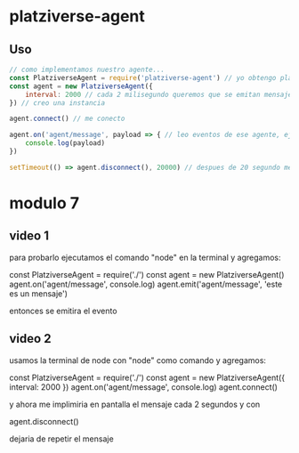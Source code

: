 
# platziverse-agent

## Uso

``` js
// como implementamos nuestro agente...
const PlatziverseAgent = require('platziverse-agent') // yo obtengo platziverse-agent
const agent = new PlatziverseAgent({
    interval: 2000 // cada 2 milisegundo queremos que se emitan mensajes
}) // creo una instancia

agent.connect() // me conecto

agent.on('agent/message', payload => { // leo eventos de ese agente, ejemplo si recibo un agent message
    console.log(payload)
})

setTimeout(() => agent.disconnect(), 20000) // despues de 20 segundo me desconecto

```

# modulo 7

## video 1
para probarlo ejecutamos el comando "node" en la terminal y agregamos:

const PlatziverseAgent = require('./')
const agent = new PlatziverseAgent()
agent.on('agent/message', console.log)
agent.emit('agent/message', 'este es un mensaje')

entonces se emitira el evento

## video 2
usamos la terminal de node con "node" como comando y agregamos:

const PlatziverseAgent = require('./')
const agent = new PlatziverseAgent({ interval: 2000 })
agent.on('agent/message', console.log)
agent.connect()

y ahora me implimiria en pantalla el mensaje cada 2 segundos y con

agent.disconnect()

dejaria de repetir el mensaje